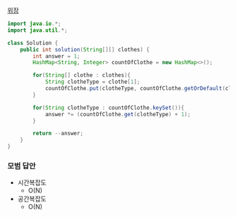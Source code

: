 [위장](https://programmers.co.kr/learn/courses/30/lessons/42578)

```java
import java.io.*;
import java.util.*;

class Solution {
    public int solution(String[][] clothes) {
        int answer = 1;
        HashMap<String, Integer> countOfClothe = new HashMap<>();

        for(String[] clothe : clothes){
            String clotheType = clothe[1];
            countOfClothe.put(clotheType, countOfClothe.getOrDefault(clotheType, 0) + 1);
        }

        for(String clotheType : countOfClothe.keySet()){
            answer *= (countOfClothe.get(clotheType) + 1);
        }

        return --answer;
    }
}
```


### 모범 답안  
- 시간복잡도  
    - O(N)  
- 공간복잡도  
    - O(N)  

